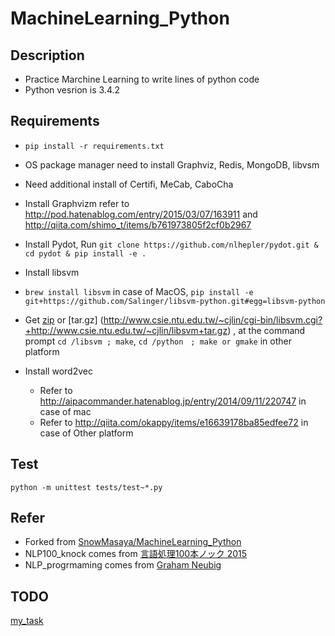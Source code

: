 # MachineLearning_Python

## Description
* Practice Marchine Learning to write lines of python code
* Python vesrion is 3.4.2

##  Requirements
* `pip install -r requirements.txt`
* OS package manager need to install Graphviz, Redis, MongoDB, libvsm
* Need additional install of Certifi, MeCab, CaboCha
* Install Graphvizm  refer to http://pod.hatenablog.com/entry/2015/03/07/163911 and http://qiita.com/shimo_t/items/b761973805f2cf0b2967 
* Install Pydot, Run `git clone https://github.com/nlhepler/pydot.git & cd pydot & pip install -e .`
* Install libsvm
 * `brew install libsvm` in case of MacOS, `pip install -e git+https://github.com/Salinger/libsvm-python.git#egg=libsvm-python`
 *  Get [zip](http://www.csie.ntu.edu.tw/~cjlin/cgi-bin/libsvm.cgi?+http://www.csie.ntu.edu.tw/~cjlin/libsvm+zip) or [tar.gz] (http://www.csie.ntu.edu.tw/~cjlin/cgi-bin/libsvm.cgi?+http://www.csie.ntu.edu.tw/~cjlin/libsvm+tar.gz) , at the command prompt `cd /libsvm ; make`,  `cd /python　; make or gmake` in other platform 

* Install word2vec
  * Refer to http://aipacommander.hatenablog.jp/entry/2014/09/11/220747 in case of mac
  * Refer to http://qiita.com/okappy/items/e16639178ba85edfee72 in case of Other platform


## Test
`python -m unittest tests/test~*.py`

## Refer
* Forked from [SnowMasaya/MachineLearning_Python](https://github.com/SnowMasaya/MachineLearning_Python)
* NLP100_knock comes from [言語処理100本ノック 2015](http://www.cl.ecei.tohoku.ac.jp/nlp100/)
* NLP_progrmaming comes from [Graham Neubig](http://www.phontron.com/teaching.php?lang=ja)

## TODO
[my_task](https://github.com/Nirperm/MachineLearning_Python/issues/1)
